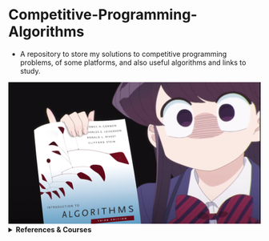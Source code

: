 # Competitive-Programming-Algorithms
- A repository to store my solutions to competitive programming problems, of some platforms, and also useful algorithms and links to study.

<div align="center" max-height="100%">
    <img max-heigh="300px" src="https://github.com/Iagorrr04/Competitive-Programming-Algorithms/blob/main/Komi_Shouko_holding_Introduction_to_Algorithms.jpg">
</div>


<details><summary> <b>References & Courses</b> </summary>

- [TEP](https://github.com/edsomjr/TEP)
- [UnBalloon](https://github.com/UnBalloon/programacao-competitiva)
- [Macacário](https://github.com/splucs/Competitive-Programming)
- [Neps Academy](https://neps.academy/br/courses)
</details>